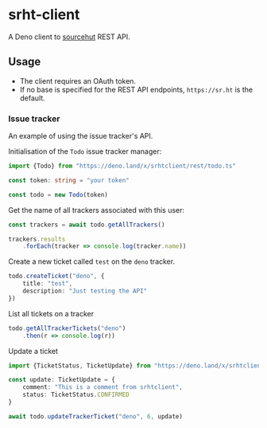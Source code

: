 # srht-client

A Deno client to [sourcehut](https://sourcehut.org/) REST API.

## Usage

- The client requires an OAuth token.
- If no base is specified for the REST API endpoints, `https://sr.ht` is the default.

### Issue tracker

An example of using the issue tracker's API.

Initialisation of the `Todo` issue tracker manager:

```typescript
import {Todo} from "https://deno.land/x/srhtclient/rest/todo.ts"

const token: string = "your token"

const todo = new Todo(token)
```

Get the name of all trackers associated with this user:

```typescript
const trackers = await todo.getAllTrackers()

trackers.results
    .forEach(tracker => console.log(tracker.name))
```

Create a new ticket called `test` on the `deno` tracker.

```typescript
todo.createTicket("deno", {
    title: "test",
    description: "Just testing the API"
})
```

List all tickets on a tracker

```typescript
todo.getAllTrackerTickets("deno")
    .then(r => console.log(r))
```

Update a ticket

```typescript
import {TicketStatus, TicketUpdate} from "https://deno.land/x/srhtclient/rest/todo.ts"

const update: TicketUpdate = {
    comment: "This is a comment from srhtclient",
    status: TicketStatus.CONFIRMED
}

await todo.updateTrackerTicket("deno", 6, update)
```
